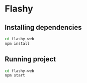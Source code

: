 # Flashy

## Installing dependencies
```bash
cd flashy-web
npm install
```

## Running project
```bash
cd flashy-web
npm start
```